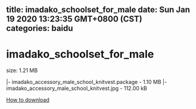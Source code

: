 
title: imadako_schoolset_for_male
date: Sun Jan 19 2020 13:23:35 GMT+0800 (CST)    
categories: baidu
---

# imadako_schoolset_for_male
size: 1.21 MB
 
 
|- imadako_accessory_male_school_knitvest.package - 1.10 MB
|- imadako_accessory_male_school_knitvest.jpg - 112.00 kB

[How to download](https://bpcam.bemobtrk.com/go/2ceec3aa-1ca2-46d6-b9ff-aaa5c184517c?jno=742)